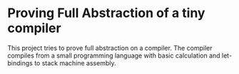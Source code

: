 # Proving Full Abstraction of a tiny compiler

This project tries to prove full abstraction on a compiler. The compiler compiles from a small programming language with basic calculation and let-bindings to stack machine assembly.
